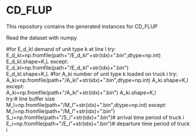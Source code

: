# CD_FLUP
This repository contains the generated instances for CD_FLUP

Read the dataset with numpy

#for E_d_kl demand of unit type k at line l
try:
   E_d_kl=np.fromfile(path+"/E_d_kl"+str(idx)+".bin",dtype=np.int)
   E_d_kl.shape=K,L
except:
   E_d_kl=np.fromfile(path+"/E_d_kl"+str(idx)+".bin")  
   E_d_kl.shape=K,L
#for A_ki  number of unit type k loaded on truck i
try:
   A_ki=np.fromfile(path+"/A_ki"+str(idx)+".bin",dtype=np.int)
   A_ki.shape=K,I
except:                     
   A_ki=np.fromfile(path+"/A_ki"+str(idx)+".bin")
   A_ki.shape=K,I     
try:# line buffer size
   M_l=np.fromfile(path+"/M_l"+str(idx)+".bin",dtype=np.int)
except:                     
   M_l=np.fromfile(path+"/M_l"+str(idx)+".bin")
S_i=np.fromfile(path+"/S_i"+str(idx)+".bin")# arrival time period of truck i 
E_i=np.fromfile(path+"/E_i"+str(idx)+".bin")# departure time period of truck i

